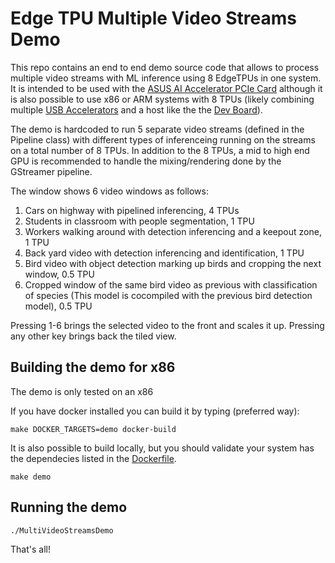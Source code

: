 # Edge TPU Multiple Video Streams Demo

This repo contains an end to end demo source code that allows to process
multiple video streams with ML inference using 8 EdgeTPUs in one system.
It is intended to be used with the [ASUS AI Accelerator PCIe Card](https://iot.asus.com/products/AI-accelerator/AI-Accelerator-PCIe-Card/) 
although it is also possible to use x86 or ARM systems with 8 TPUs (likely 
combining multiple [USB Accelerators](https://coral.withgoogle.com/products/accelerator) and a 
host like the the [Dev Board](https://coral.withgoogle.com/products/dev-board)).

The demo is hardcoded to run 5 separate video streams (defined in the Pipeline
class) with different types of inferenceing running on the streams on a total 
number of 8 TPUs. In addition to the 8 TPUs, a mid to high end GPU is 
recommended to handle the mixing/rendering done by the GStreamer pipeline.

The window shows 6 video windows as follows:

1. Cars on highway with pipelined inferencing, 4 TPUs
1. Students in classroom with people segmentation, 1 TPU
1. Workers walking around with detection inferencing and a keepout zone, 1
TPU
1. Back yard video with detection inferencing and identification, 1 TPU
1. Bird video with object detection marking up birds and cropping the next
window, 0.5 TPU
1. Cropped window of the same bird video as previous with classification of
species (This model is cocompiled with the previous bird detection model), 0.5
TPU

Pressing 1-6 brings the selected video to the front and scales it up.
Pressing any other key brings back the tiled view.

## Building the demo for x86
The demo is only tested on an x86

If you have docker installed you can build it by typing (preferred way):

```
make DOCKER_TARGETS=demo docker-build
```
It is also possible to build locally, but you should validate your system has
the dependecies listed in the [Dockerfile](docker/Dockerfile).

```
make demo
```

## Running the demo

```
./MultiVideoStreamsDemo
```
That's all!
